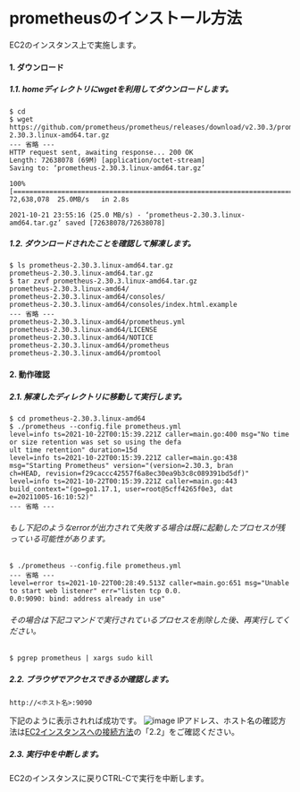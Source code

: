 # prometheusのインストール方法
EC2のインスタンス上で実施します。
#### 1. ダウンロード
##### 1.1. homeディレクトリにwgetを利用してダウンロードします。
```
$ cd 
$ wget https://github.com/prometheus/prometheus/releases/download/v2.30.3/prometheus-2.30.3.linux-amd64.tar.gz
--- 省略 ---
HTTP request sent, awaiting response... 200 OK
Length: 72638078 (69M) [application/octet-stream]
Saving to: ‘prometheus-2.30.3.linux-amd64.tar.gz’

100%[========================================================================>] 72,638,078  25.0MB/s   in 2.8s   

2021-10-21 23:55:16 (25.0 MB/s) - ‘prometheus-2.30.3.linux-amd64.tar.gz’ saved [72638078/72638078]
```
##### 1.2. ダウンロードされたことを確認して解凍します。
```
$ ls prometheus-2.30.3.linux-amd64.tar.gz
prometheus-2.30.3.linux-amd64.tar.gz
$ tar zxvf prometheus-2.30.3.linux-amd64.tar.gz
prometheus-2.30.3.linux-amd64/
prometheus-2.30.3.linux-amd64/consoles/
prometheus-2.30.3.linux-amd64/consoles/index.html.example
--- 省略 ---
prometheus-2.30.3.linux-amd64/prometheus.yml
prometheus-2.30.3.linux-amd64/LICENSE
prometheus-2.30.3.linux-amd64/NOTICE
prometheus-2.30.3.linux-amd64/prometheus
prometheus-2.30.3.linux-amd64/promtool
```
#### 2. 動作確認
##### 2.1. 解凍したディレクトリに移動して実行します。
```
$ cd prometheus-2.30.3.linux-amd64
$ ./prometheus --config.file prometheus.yml
level=info ts=2021-10-22T00:15:39.221Z caller=main.go:400 msg="No time or size retention was set so using the defa
ult time retention" duration=15d
level=info ts=2021-10-22T00:15:39.221Z caller=main.go:438 msg="Starting Prometheus" version="(version=2.30.3, bran
ch=HEAD, revision=f29caccc42557f6a8ec30ea9b3c8c089391bd5df)"
level=info ts=2021-10-22T00:15:39.221Z caller=main.go:443 build_context="(go=go1.17.1, user=root@5cff4265f0e3, dat
e=20211005-16:10:52)"
--- 省略 ---
```
###### もし下記のようなerrorが出力されて失敗する場合は既に起動したプロセスが残っている可能性があります。
```
$ ./prometheus --config.file prometheus.yml
--- 省略 ---
level=error ts=2021-10-22T00:28:49.513Z caller=main.go:651 msg="Unable to start web listener" err="listen tcp 0.0.
0.0:9090: bind: address already in use"
```
###### その場合は下記コマンドで実行されているプロセスを削除した後、再実行してください。
```
$ pgrep prometheus | xargs sudo kill
```
##### 2.2. ブラウザでアクセスできるか確認します。
```
http://<ホスト名>:9090
```
下記のように表示されれば成功です。
![image](https://user-images.githubusercontent.com/91726058/138374406-2be8a58c-7ff7-47a3-85a7-0128ef7422bc.png)
IPアドレス、ホスト名の確認方法は[EC2インスタンスへの接続方法](../../aws/connect_ec2_instance/README.md)の「2.2」をご確認ください。
##### 2.3. 実行中を中断します。
EC2のインスタンスに戻りCTRL-Cで実行を中断します。
